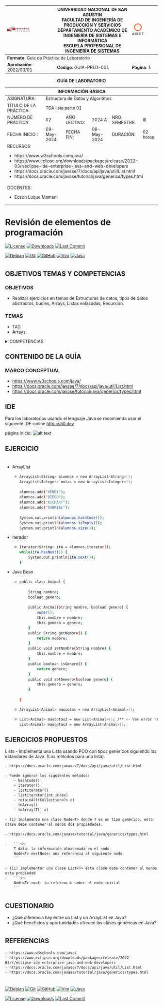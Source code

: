 <div align="center">
<table>
    <theader>
        <tr>
            <td><img src="https://github.com/rescobedoq/pw2/blob/main/epis.png?raw=true" alt="EPIS" style="width:50%; height:auto"/></td>
            <th>
                <span style="font-weight:bold;">UNIVERSIDAD NACIONAL DE SAN AGUSTIN</span><br />
                <span style="font-weight:bold;">FACULTAD DE INGENIERÍA DE PRODUCCIÓN Y SERVICIOS</span><br />
                <span style="font-weight:bold;">DEPARTAMENTO ACADÉMICO DE INGENIERÍA DE SISTEMAS E INFORMÁTICA</span><br />
                <span style="font-weight:bold;">ESCUELA PROFESIONAL DE INGENIERÍA DE SISTEMAS</span>
            </th>
            <td><img src="https://github.com/rescobedoq/pw2/blob/main/abet.png?raw=true" alt="ABET" style="width:50%; height:auto"/></td>
        </tr>
    </theader>
    <tbody>
        <tr><td colspan="3"><span style="font-weight:bold;">Formato</span>: Guía de Práctica de Laboratorio</td></tr>
        <tr><td><span style="font-weight:bold;">Aprobación</span>:  2022/03/01</td><td><span style="font-weight:bold;">Código</span>: GUIA-PRLD-001</td><td><span style="font-weight:bold;">Página</span>: 1</td></tr>
    </tbody>
</table>
</div>

<div align="center">
<span style="font-weight:bold;">GUÍA DE LABORATORIO</span><br />
</div>


<table>
<theader>
<tr><th colspan="6">INFORMACIÓN BÁSICA</th></tr>
</theader>
<tbody>
<tr><td>ASIGNATURA:</td><td colspan="5">Estructura de Datos y Algoritmos</td></tr>
<tr><td>TÍTULO DE LA PRÁCTICA:</td><td colspan="5">TDA lista parte 01</td></tr>
<tr>
<td>NÚMERO DE PRÁCTICA:</td><td>02</td><td>AÑO LECTIVO:</td><td>2024 A</td><td>NRO. SEMESTRE:</td><td>III</td>
</tr>
<tr>
<td>FECHA INICIO::</td><td>09-May-2024</td><td>FECHA FIN:</td><td>09-May-2024</td><td>DURACIÓN:</td><td>02 horas</td>
</tr>
<tr><td colspan="6">RECURSOS:
    <ul>
        <li>https://www.w3schools.com/java/</li>
        <li>https://www.eclipse.org/downloads/packages/release/2022-03/r/eclipse-ide-enterprise-java-and-web-developers</li>
        <li>https://docs.oracle.com/javase/7/docs/api/java/util/List.html</li>
        <li>https://docs.oracle.com/javase/tutorial/java/generics/types.html</li>
    </ul>
</td>
</<tr>
<tr><td colspan="6">DOCENTES:
<ul>
<li>Edson Luque Mamani</li>
</ul>
</td>
</<tr>
</tdbody>
</table>

# Revisión de elementos de programación

[![License][license]][license-file]
[![Downloads][downloads]][releases]
[![Last Commit][last-commit]][releases]

[![Debian][Debian]][debian-site]
[![Git][Git]][git-site]
[![GitHub][GitHub]][github-site]
[![Vim][Vim]][vim-site]
[![Java][Java]][java-site]

#

## OBJETIVOS TEMAS Y COMPETENCIAS

### OBJETIVOS

- Realizar ejercicios en temas de Estructuras de datos, tipos de datos abstractos, bucles, Arrays, Listas enlazadas, Recursión.

### TEMAS
- TAD
- Arrays

<details>
<summary>COMPETENCIAS</summary>

- C.m. Construye responsablemente soluciones haciendo uso de estructuras de datos y algoritmos, siguiendo un proceso adecuado para resolver problemas computacionales que se ajustan al uso de los recursos disponibles y a especificaciones concretas.

</details>

## CONTENIDO DE LA GUÍA

### MARCO CONCEPTUAL

- https://www.w3schools.com/java/
- https://docs.oracle.com/javase/7/docs/api/java/util/List.html
- https://docs.oracle.com/javase/tutorial/java/generics/types.html
## IDE 
Para los laboratorios usando el lenguaje Java se recomienda usar el siguiente IDE-online 
[http:cs50.dev](https://cs50.dev)

pégina inicio:
![alt text]([http://url/to/img.png](https://github.com/eluqm/LabEDA-SIS/edit/main/Lab02/README.md#:~:text=2024%2D05%2D09-,at,-00.36.36.png))

## EJERCICIO 

#
- ArrayList
    -   ```sh
        ArrayList<String> alumnos = new ArrayList<String>();
        ArrayList<Integer> notas = new ArrayList<Integer>();

        alumnos.add("HENRY");
		alumnos.add("DIEGO");
		alumnos.add("RICHART");
		alumnos.add("GABRIEL");

        System.out.println(alumnos.hashCode());
        System.out.println(alumnos.isEmpty());
        System.out.println(alumnos.size());
        ```
- Iterador
    -   ```sh
        Iterator<String> itA = alumnos.iterator();		
		while(itA.hasNext()) {
			System.out.println(itA.next());
		}
        ```
- Java Bean
    -   ```sh
        public class Animal {
	
            String nombre;
            boolean genero;

            public Animal(String nombre, boolean genero) {
                super();
                this.nombre = nombre;
                this.genero = genero;
            }
            public String getNombre() {
                return nombre;
            }
            public void setNombre(String nombre) {
                this.nombre = nombre;
            }
            public boolean isGenero() {
                return genero;
            }
            public void setGenero(boolean genero) {
                this.genero = genero;
            }
            
        }
        ```
    -   ```sh
        ArrayList<Animal> mascotas = new ArrayList<Animal>();
        ```
    -   ```sh
        List<Animal> mascotas2 = new List<Animal>(); /** <- Ver error */
        List<Animal> mascotas2 = new ArrayList<Animal>();
        ```

## EJERCICIOS PROPUESTOS

Lista 
    - Implementa una Lista usando POO con tipos genéricos siguiendo los estándares de Java. (Los métodos para una lista).

    - https://docs.oracle.com/javase/7/docs/api/java/util/List.html

    - Puede ignorar los siguientes métodos:
        - hashCode()
        - iterator()
        - listIterator()
        - listIterator(int index)
        - retainAll(Collection<?> c)
        - toArray()
        - toArray(T[] a)

    - (i) Implemente una clase Node<T> donde T es un tipo genérico, esta clase debe contener al menos dos propiedades. 

    - https://docs.oracle.com/javase/tutorial/java/generics/types.html

    -   ```sh 
        T data: la información almacenada en el nodo
        Node<T> nextNode: una referencia al siguiente nodo
        ```

    - (ii) Implementar una clase List<T> esta clase debe contener al menos esta propiedad
    -   ```sh 
        Node<T> root: la referencia sobre el nodo inicial
        ```

#

## CUESTIONARIO
- ¿Qué diferencia hay entre un List y un ArrayList en Java?
- ¿Qué beneficios y oportunidades ofrecen las clases genéricas en Java?

#

## REFERENCIAS
    - https://www.w3schools.com/java/
    - https://www.eclipse.org/downloads/packages/release/2022-03/r/eclipse-ide-enterprise-java-and-web-developers
    - https://docs.oracle.com/javase/7/docs/api/java/util/List.html
    - https://docs.oracle.com/javase/tutorial/java/generics/types.html
#

[license]: https://img.shields.io/github/license/rescobedoq/pw2?label=rescobedoq
[license-file]: https://github.com/rescobedoq/pw2/blob/main/LICENSE

[downloads]: https://img.shields.io/github/downloads/rescobedoq/pw2/total?label=Downloads
[releases]: https://github.com/rescobedoq/pw2/releases/

[last-commit]: https://img.shields.io/github/last-commit/rescobedoq/pw2?label=Last%20Commit

[Debian]: https://img.shields.io/badge/Debian-D70A53?style=for-the-badge&logo=debian&logoColor=white
[debian-site]: https://www.debian.org/index.es.html

[Git]: https://img.shields.io/badge/git-%23F05033.svg?style=for-the-badge&logo=git&logoColor=white
[git-site]: https://git-scm.com/

[GitHub]: https://img.shields.io/badge/github-%23121011.svg?style=for-the-badge&logo=github&logoColor=white
[github-site]: https://github.com/

[Vim]: https://img.shields.io/badge/VIM-%2311AB00.svg?style=for-the-badge&logo=vim&logoColor=white
[vim-site]: https://www.vim.org/

[Java]: https://img.shields.io/badge/java-%23ED8B00.svg?style=for-the-badge&logo=java&logoColor=white
[java-site]: https://docs.oracle.com/javase/tutorial/


[![Debian][Debian]][debian-site]
[![Git][Git]][git-site]
[![GitHub][GitHub]][github-site]
[![Vim][Vim]][vim-site]
[![Java][Java]][java-site]

[![License][license]][license-file]
[![Downloads][downloads]][releases]
[![Last Commit][last-commit]][releases]
